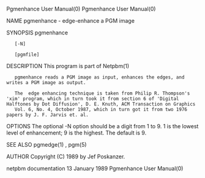 Pgmenhance User Manual(0)                                                                                                                                                           Pgmenhance User Manual(0)



NAME
       pgmenhance - edge-enhance a PGM image


SYNOPSIS
       pgmenhance

       [-N]

       [pgmfile]


DESCRIPTION
       This program is part of Netpbm(1)

       pgmenhance reads a PGM image as input, enhances the edges, and writes a PGM image as output.

       The  edge enhancing technique is taken from Philip R. Thompson's 'xim' program, which in turn took it from section 6 of 'Digital Halftones by Dot Diffusion', D. E. Knuth, ACM Transaction on Graphics
       Vol. 6, No. 4, October 1987, which in turn got it from two 1976 papers by J. F. Jarvis et. al.


OPTIONS
       The optional -N option should be a digit from 1 to 9.  1 is the lowest level of enhancement; 9 is the highest.  The default is 9.


SEE ALSO
       pgmedge(1) , pgm(5)



AUTHOR
       Copyright (C) 1989 by Jef Poskanzer.



netpbm documentation                                                                           13 January 1989                                                                      Pgmenhance User Manual(0)

